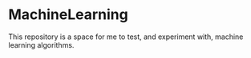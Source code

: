# MachineLearning

This repository is a space for me to test, and experiment with, machine learning algorithms.
